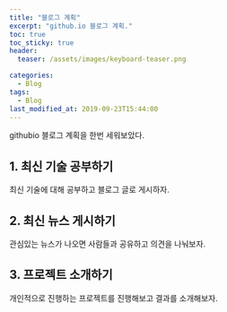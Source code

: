 ```yaml
---
title: "블로그 계획"
excerpt: "github.io 블로그 계획."
toc: true
toc_sticky: true
header:
  teaser: /assets/images/keyboard-teaser.png

categories:
  - Blog
tags: 
  - Blog
last_modified_at: 2019-09-23T15:44:00
---
```


githubio 블로그 계획을 한번 세워보았다.

## 1. 최신 기술 공부하기

최신 기술에 대해 공부하고 블로그 글로 게시하자.

## 2. 최신 뉴스 게시하기

관심있는 뉴스가 나오면 사람들과 공유하고 의견을 나눠보자.

## 3. 프로젝트 소개하기

개인적으로 진행하는 프로젝트를 진행해보고
결과를 소개해보자.
